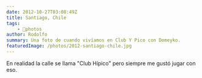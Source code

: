 ```yaml
---
date: 2012-10-27T03:08:49Z
title: Santiago, Chile
tags:
    - 📸photos
author: Rodolfo
summary: Una foto de cuando vivíamos en Club Y Pico con Domeyko.
featuredImage: /photos/2012-santiago-chile.jpg
---
```


En realidad la calle se llama "Club Hípico" pero siempre me gustó jugar con eso.

